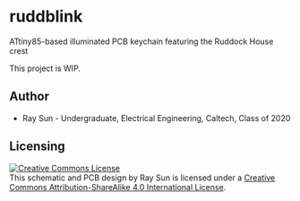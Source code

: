# ruddblink
ATtiny85-based illuminated PCB keychain featuring the Ruddock House crest

This project is WIP.

## Author
- Ray Sun - Undergraduate, Electrical Engineering, Caltech, Class of 2020

## Licensing
<a rel="license" href="http://creativecommons.org/licenses/by-sa/4.0/"><img alt="Creative Commons License" style="border-width:0" src="https://i.creativecommons.org/l/by-sa/4.0/88x31.png" /></a><br />This schematic and PCB design by Ray Sun is licensed under a <a rel="license" href="http://creativecommons.org/licenses/by-sa/4.0/">Creative Commons Attribution-ShareAlike 4.0 International License</a>.
